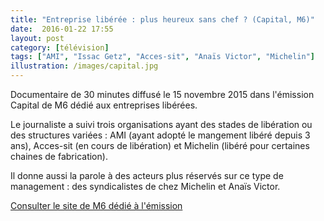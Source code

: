 ```yaml
---
title: "Entreprise libérée : plus heureux sans chef ? (Capital, M6)"
date:  2016-01-22 17:55
layout: post
category: [télévision]
tags: ["AMI", "Issac Getz", "Acces-sit", "Anaïs Victor", "Michelin"]
illustration: /images/capital.jpg
---
```


Documentaire de 30 minutes diffusé le  15 novembre 2015 dans l'émission Capital de M6 dédié aux entreprises libérées.

Le journaliste a suivi trois organisations ayant des stades de libération ou des structures variées : AMI (ayant adopté le mangement libéré depuis 3 ans), Acces-sit (en cours de libération) et Michelin (libéré pour certaines chaines de fabrication).

Il donne aussi la parole à des acteurs plus réservés sur ce type de management : des syndicalistes de chez Michelin et Anaïs Victor.

[Consulter le site de M6 dédié à l'émission](http://www.6play.fr/capital-p_860/Temps-de-travail-salaires-hierarchie-faut-il-tout-casser--c_11527364)
